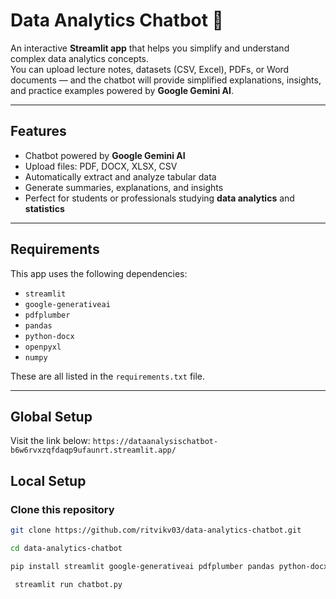 # Data Analytics Chatbot 🤖

An interactive **Streamlit app** that helps you simplify and understand complex data analytics concepts.  
You can upload lecture notes, datasets (CSV, Excel), PDFs, or Word documents — and the chatbot will provide simplified explanations, insights, and practice examples powered by **Google Gemini AI**.

---

## Features

- Chatbot powered by **Google Gemini AI**
- Upload files: PDF, DOCX, XLSX, CSV
- Automatically extract and analyze tabular data
- Generate summaries, explanations, and insights
- Perfect for students or professionals studying **data analytics** and **statistics**

---

## Requirements

This app uses the following dependencies:

- `streamlit`
- `google-generativeai`
- `pdfplumber`
- `pandas`
- `python-docx`
- `openpyxl`
- `numpy`

These are all listed in the `requirements.txt` file.

---
## Global Setup 
Visit the link below:
`https://dataanalysischatbot-b6w6rvxzqfdaqp9ufaunrt.streamlit.app/`

## Local Setup

### Clone this repository
```bash
git clone https://github.com/ritvikv03/data-analytics-chatbot.git
```
```bash
cd data-analytics-chatbot
```
```bash
pip install streamlit google-generativeai pdfplumber pandas python-docx openpyxl numpy
```
```bash
 streamlit run chatbot.py
```

